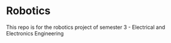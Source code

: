 # Robotics
This repo is for the robotics project of semester 3 - Electrical and Electronics Engineering

